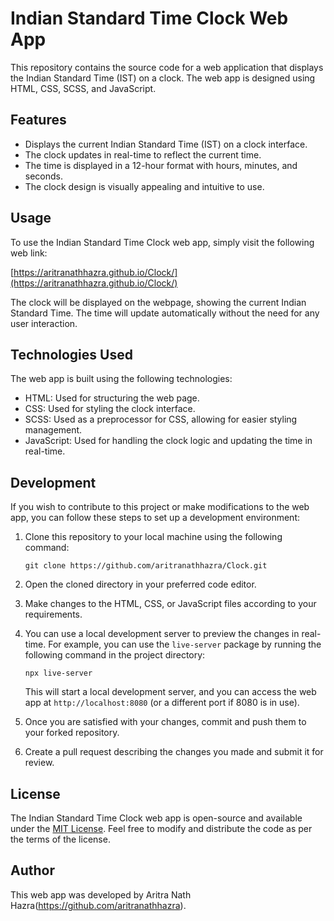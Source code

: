 # Indian Standard Time Clock Web App



This repository contains the source code for a web application that displays the Indian Standard Time (IST) on a clock. The web app is designed using HTML, CSS, SCSS, and JavaScript.

## Features

- Displays the current Indian Standard Time (IST) on a clock interface.
- The clock updates in real-time to reflect the current time.
- The time is displayed in a 12-hour format with hours, minutes, and seconds.
- The clock design is visually appealing and intuitive to use.

## Usage

To use the Indian Standard Time Clock web app, simply visit the following web link:

[https://aritranathhazra.github.io/Clock/](https://aritranathhazra.github.io/Clock/)

The clock will be displayed on the webpage, showing the current Indian Standard Time. The time will update automatically without the need for any user interaction.

## Technologies Used

The web app is built using the following technologies:

- HTML: Used for structuring the web page.
- CSS: Used for styling the clock interface.
- SCSS: Used as a preprocessor for CSS, allowing for easier styling management.
- JavaScript: Used for handling the clock logic and updating the time in real-time.

## Development

If you wish to contribute to this project or make modifications to the web app, you can follow these steps to set up a development environment:

1. Clone this repository to your local machine using the following command:

   ```shell
   git clone https://github.com/aritranathhazra/Clock.git
   ```

2. Open the cloned directory in your preferred code editor.

3. Make changes to the HTML, CSS, or JavaScript files according to your requirements.

4. You can use a local development server to preview the changes in real-time. For example, you can use the `live-server` package by running the following command in the project directory:

   ```shell
   npx live-server
   ```

   This will start a local development server, and you can access the web app at `http://localhost:8080` (or a different port if 8080 is in use).

5. Once you are satisfied with your changes, commit and push them to your forked repository.

6. Create a pull request describing the changes you made and submit it for review.

## License

The Indian Standard Time Clock web app is open-source and available under the [MIT License](LICENSE). Feel free to modify and distribute the code as per the terms of the license.

## Author

This web app was developed by Aritra Nath Hazra(https://github.com/aritranathhazra).
